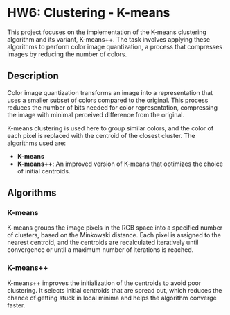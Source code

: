 
# HW6: Clustering - K-means

This project focuses on the implementation of the K-means clustering algorithm and its variant, K-means++. The task involves applying these algorithms to perform color image quantization, a process that compresses images by reducing the number of colors.

## Description

Color image quantization transforms an image into a representation that uses a smaller subset of colors compared to the original. This process reduces the number of bits needed for color representation, compressing the image with minimal perceived difference from the original.

K-means clustering is used here to group similar colors, and the color of each pixel is replaced with the centroid of the closest cluster. The algorithms used are:
- **K-means**
- **K-means++**: An improved version of K-means that optimizes the choice of initial centroids.

## Algorithms

### K-means

K-means groups the image pixels in the RGB space into a specified number of clusters, based on the Minkowski distance. Each pixel is assigned to the nearest centroid, and the centroids are recalculated iteratively until convergence or until a maximum number of iterations is reached.

### K-means++

K-means++ improves the initialization of the centroids to avoid poor clustering. It selects initial centroids that are spread out, which reduces the chance of getting stuck in local minima and helps the algorithm converge faster.

